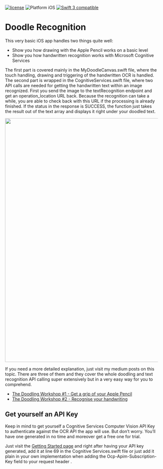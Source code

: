[![license](https://img.shields.io/github/license/mashape/apistatus.svg?maxAge=2592000)]() <img src="https://img.shields.io/badge/platform-iOS-blue.svg?style=flat" alt="Platform iOS" /> <a href="https://developer.apple.com/swift"><img src="https://img.shields.io/badge/swift3-compatible-4BC51D.svg?style=flat" alt="Swift 3 compatible" /></a>

# Doodle Recognition

This very basic iOS app handles two things quite well:
  - Show you how drawing with the Apple Pencil works on a basic level
  - Show you how handwritten recognition works with Microsoft Cognitive Services

The first part is covered mainly in the MyDoodleCanvas.swift file, where the touch handling, drawing and triggering of the handwritten OCR is handled.
The second part is wrapped in the CognitiveServices.swift file, where two API calls are needed for getting the handwritten text within an image recognized. First you send the image to the textRecognition endpoint and get an operation_location URL back. Because the recognition can take a while, you are able to check back with this URL if the processing is already finished. If the status in the response is SUCCESS, the function just takes the result out of the text array and displays it right under your doodled text. 

<p align="center">
<img src="https://dl.dropboxusercontent.com/s/oil95z0eak2wfj4/doodleRecognition.jpeg" width="800">
</p>

If you need a more detailed explanation, just visit my medium posts on this topic. There are three of them and they cover the whole doodling and text recognition API calling super extensively but in a very easy way for you to comprehend.
  - [The Doodling Workshop #1 - Get a grip of your Apple Pencil](https://medium.com/@codeprincess/the-doodling-workshop-1-ae955e351f7b)
  - [The Doodling Workshop #2 - Recognise your handwriting](https://medium.com/@codeprincess/the-doodling-workshop-2-9c763c21c92b)

## Get yourself an API Key
Keep in mind to get yourself a Cognitive Services Computer Vision API Key to authenticate against the OCR API the app will use. But don’t worry. You’ll have one generated in no time and moreover get a free one for trial.

Just visit the [Getting Started page](https://azure.microsoft.com/en-us/try/cognitive-services/) and right after having your API key generated, add it at line 69 in the Cognitive Services.swift file or just add it plain in your own implementation when adding the Ocp-Apim-Subscription-Key field to your request header .
